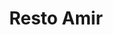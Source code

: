---
restaurant_type: Moyen-Orient
title: Resto Amir
description: Un restaurant offrant une cuisine méditerranéenne et du Moyen-Orient dans une ambiance chaleureuse.
location: 567 rue Wellington Nord, Sherbrooke
---